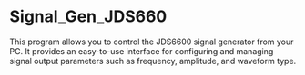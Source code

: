 # Signal_Gen_JDS660
This program allows you to control the JDS6600 signal generator from your PC. It provides an easy-to-use interface for configuring and managing signal output parameters such as frequency, amplitude, and waveform type. 
